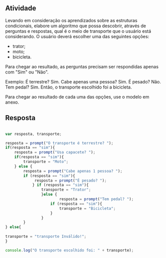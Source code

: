 ## Atividade

Levando em consideração os aprendizados sobre as estruturas condicionais, elabore um algoritmo que possa descobrir, através de perguntas e respostas, qual é o meio de transporte que o usuário está considerando. O usuário deverá escolher uma das seguintes opções:

- trator;
- moto;
- bicicleta.

Para chegar ao resultado, as perguntas precisam ser respondidas apenas com "Sim" ou "Não".

Exemplo:
É terrestre? Sim.
Cabe apenas uma pessoa? Sim.
É pesado? Não.
Tem pedal? Sim.
Então, o transporte escolhido foi a bicicleta.

Para chegar ao resultado de cada uma das opções, use o modelo em anexo.

## Resposta

``` javascript

var resposta, transporte; 

resposta = prompt("O transporte é terrestre? ");
if(resposta == "sim"){
    resposta = prompt("Usa capacete? ");
    if(resposta == "sim"){
        transporte = "Moto";
    } else {
        resposta = prompt("Cabe apenas 1 pessoa? ");
        if (resposta == "sim"){
             resposta = prompt("É pesado? ");
            } if (resposta == "sim"){
                transporte = "Trator";
                }else {
                        resposta = prompt("Tem pedal? ");
                    if (resposta == "sim"){
                        transporte = "Bicicleta";
                    }
                }   
        }
} else{
    
transporte = "transporte Inválido!";
}

console.log("O transporte escolhido foi: " + transporte);
```
